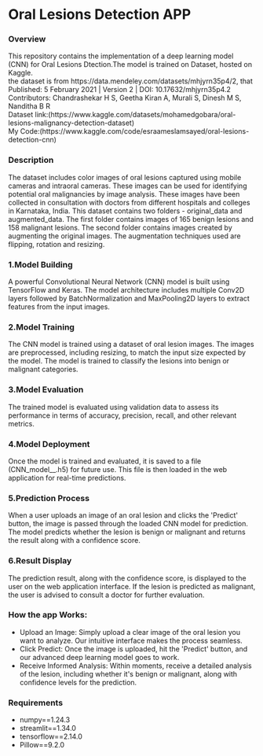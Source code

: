 <h1>Oral Lesions Detection APP</h1>

<h3>Overview</h3>
This repository contains the implementation of a deep learning model (CNN) for Oral Lesions Dtection.The model is trained on Dataset, hosted on Kaggle.
<br>
the dataset is from https://data.mendeley.com/datasets/mhjyrn35p4/2, that Published: 5 February 2021 | Version 2 | DOI: 10.17632/mhjyrn35p4.2 Contributors: Chandrashekar H S, Geetha Kiran A, Murali S, Dinesh M S, Nanditha B R
<br>
Dataset link:(https://www.kaggle.com/datasets/mohamedgobara/oral-lesions-malignancy-detection-dataset)<br>
My Code:(https://www.kaggle.com/code/esraameslamsayed/oral-lesions-detection-cnn)
<h3>Description</h3>

The dataset includes color images of oral lesions captured using mobile cameras and intraoral cameras. These images can be used for identifying potential oral malignancies by image analysis. These images have been collected in consultation with doctors from different hospitals and colleges in Karnataka, India. This dataset contains two folders - original_data and augmented_data. The first folder contains images of 165 benign lesions and 158 malignant lesions. The second folder contains images created by augmenting the original images. The augmentation techniques used are flipping, rotation and resizing. 



<h3>1.Model Building</h3>
A powerful Convolutional Neural Network (CNN) model is built using TensorFlow and Keras. The model architecture includes multiple Conv2D layers followed by BatchNormalization and MaxPooling2D layers to extract features from the input images.

<h3>2.Model Training</h3>
The CNN model is trained using a dataset of oral lesion images. The images are preprocessed, including resizing, to match the input size expected by the model. The model is trained to classify the lesions into benign or malignant categories.

<h3>3.Model Evaluation</h3> The trained model is evaluated using validation data to assess its performance in terms of accuracy, precision, recall, and other relevant metrics.
<h3>4.Model Deployment</h3>Once the model is trained and evaluated, it is saved to a file (CNN_model__.h5) for future use. This file is then loaded in the web application for real-time predictions.

<h3>5.Prediction Process</h3> When a user uploads an image of an oral lesion and clicks the 'Predict' button, the image is passed through the loaded CNN model for prediction. The model predicts whether the lesion is benign or malignant and returns the result along with a confidence score.

<h3>6.Result Display</h3> The prediction result, along with the confidence score, is displayed to the user on the web application interface. If the lesion is predicted as malignant, the user is advised to consult a doctor for further evaluation.


<h3>How the app Works:</h3>
<ul>
<li>Upload an Image: Simply upload a clear image of the oral lesion you want to analyze. Our intuitive interface makes the process seamless.</li>

<li>Click Predict: Once the image is uploaded, hit the 'Predict' button, and our advanced deep learning model goes to work.</li>

<li>Receive Informed Analysis: Within moments, receive a detailed analysis of the lesion, including whether it's benign or malignant, along with confidence levels for the prediction.</li>
</ul>

<h3>Requirements</h3>
<ul>
<li>numpy==1.24.3</li>
<li>streamlit==1.34.0</li>
<li>tensorflow==2.14.0</li>
<li>Pillow==9.2.0</li>
</ul>








